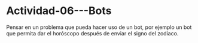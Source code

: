 # Actividad-06---Bots
Pensar en un problema que pueda hacer uso de un bot, por ejemplo un bot que permita dar el horóscopo después de enviar el signo del zodiaco.
